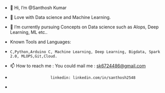 - 👋 Hi, I’m @Santhosh Kumar
- 👀 Love with  Data science and Machine Learning.
- 🌱 I’m currently pursuing Concepts on Data science such as AIops, Deep Learning, ML etc..

- Known Tools and Languages:
-     C,Python,Arduino C, Machine Learning, Deep Learning, Bigdata, Spark 2.0, MLOPS,Git,Cloud.
- 📫 How to reach me :  You could mail me : sk6724486@gmail.com
-                       linkedin: linkedin.com/in/santhosh2548
-                       
<!---
Jotaro-kuzo/Jotaro-kuzo is a ✨ special ✨ repository because its `README.md` (this file) appears on your GitHub profile.
You can click the Preview link to take a look at your changes.
--->
